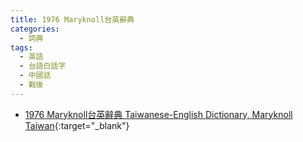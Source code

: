 ```yaml
---
title: 1976 Maryknoll台英辭典
categories: 
  - 詞典
tags:
  - 英語
  - 台語白話字
  - 中國話
  - 戰後
---
```


- [1976 Maryknoll台英辭典 Taiwanese-English Dictionary, Maryknoll Taiwan](https://kiek.taigi.info/1976MaryknollTaiengSutian/){:target="_blank"}
